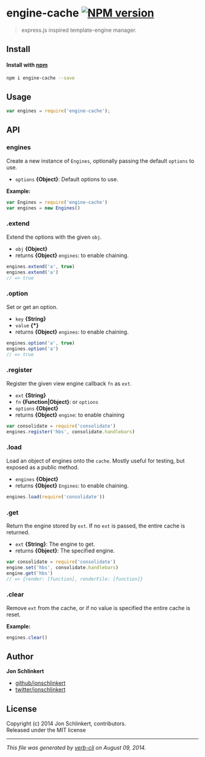 # engine-cache [![NPM version](https://badge.fury.io/js/engine-cache.png)](http://badge.fury.io/js/engine-cache)

> express.js inspired template-engine manager.

## Install
#### Install with [npm](npmjs.org)

```bash
npm i engine-cache --save
```

## Usage

```js
var engines = require('engine-cache');
```

## API
### engines

Create a new instance of `Engines`, optionally passing the default `options` to use.

* `options` **{Object}**: Default options to use.  

**Example:**

```js
var Engines = require('engine-cache')
var engines = new Engines()
```


### .extend

Extend the options with the given `obj`.

* `obj` **{Object}**  
* returns **{Object}** `engines`: to enable chaining.  

```js
engines.extend('a', true)
engines.extend('a')
// => true
```


### .option

Set or get an option.

* `key` **{String}**  
* `value` **{*}**  
* returns **{Object}** `engines`: to enable chaining.  

```js
engines.option('a', true)
engines.option('a')
// => true
```


### .register

Register the given view engine callback `fn` as `ext`.

* `ext` **{String}**  
* `fn` **{Function|Object}**: or `options`  
* `options` **{Object}**  
* returns **{Object}** `engine`: to enable chaining  

```js
var consolidate = require('consolidate')
engines.register('hbs', consolidate.handlebars)
```


### .load

Load an object of engines onto the `cache`. Mostly useful for testing, but exposed as a public method.

* `engines` **{Object}**  
* returns **{Object}** `Engines`: to enable chaining.  

```js
engines.load(require('consolidate'))
```


### .get

Return the engine stored by `ext`. If no `ext` is passed, the entire cache is returned.

* `ext` **{String}**: The engine to get.  
* returns **{Object}**: The specified engine.  

```js
var consolidate = require('consolidate')
engine.set('hbs', consolidate.handlebars)
engine.get('hbs')
// => {render: [function], renderFile: [function]}
```


### .clear

Remove `ext` from the cache, or if no value is specified the entire cache is reset.


**Example:**

```js
engines.clear()
```

## Author

**Jon Schlinkert**
 
+ [github/jonschlinkert](https://github.com/jonschlinkert)
+ [twitter/jonschlinkert](http://twitter.com/jonschlinkert) 

## License
Copyright (c) 2014 Jon Schlinkert, contributors.  
Released under the MIT license

***

_This file was generated by [verb-cli](https://github.com/assemble/verb-cli) on August 09, 2014._